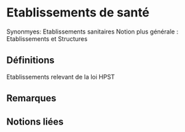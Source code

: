 # Etablissements de santé 
<!-- SPDX-License-Identifier: MPL-2.0 -->

Synonmyes: Etablissements sanitaires
Notion plus générale : Etablissements et Structures

## Définitions

Etablissements relevant de la loi HPST

## Remarques

## Notions liées

